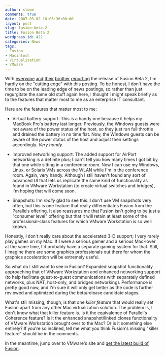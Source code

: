 ```yaml
---
author: slowe
comments: true
date: 2007-03-02 18:03:36+00:00
layout: post
slug: fusion-beta-2
title: Fusion Beta 2
wordpress_id: 422
categories: News
tags:
- Fusion
- Macintosh
- Virtualization
- VMware
---
```


With [everyone](http://www.powerpage.org/2007/03/vmware_releases_beta_2_of_fusion.html) [and](http://blogs.vmware.com/vmtn/2007/03/drumroll_please.html) [their](http://tarrysingh.blogspot.com/2007/03/vmware-fusion-beta-2-rolls-out-with.html) [brother](http://www.virtualizationdaily.com/archives/125_vmware-fusion-for-mac-os-x-beta-2-released.html) [reporting](http://www.tuaw.com/2007/03/02/vmware-fusion-beta-2-with-experimental-3d-graphics/) the release of Fusion Beta 2, I'm hardly on the "cutting edge" with this posting. To be honest, I don't have the time to be on the leading edge of news postings, so rather than just regurgitate the same old stuff again here, I thought I might speak briefly as to the features that matter most to me as an enterprise IT consultant.

Here are the features that matter most to me:

* Virtual battery support: This is a handy one because it helps my MacBook Pro's battery last longer. Previously, the Windows guests were not aware of the power status of the host, so they just ran full throttle and drained the battery in no time flat. Now, the Windows guests can be aware of the power status of the host and adjust their settings accordingly. _Very handy._

* Improved networking support: The added support for AirPort networking is a definite plus; I can't tell you how many times I got bit by that one while sitting in a conference room. Now I can use my Windows, Linux, or Solaris VMs across the WLAN while I'm in the conference room. Again, very handy. Although I still haven't found any sort of advanced UI that lets us replicate the same kind of functionality as found in VMware Workstation (to create virtual switches and bridges), I'm hoping that will come soon.

* Snapshots: I'm _really_ glad to see this. I don't use VM snapshots very often, but this is one feature that really differentiates Fusion from the Parallels offering. It also reassures me that Fusion isn't going to be just a "consumer level" offering but that it will retain at least some of the professional-class features for which VMware Workstation is so well known.

Honestly, I don't really care about the accelerated 3-D support; I very rarely play games on my Mac. If I were a serious gamer and a serious Mac-lover at the same time, I'd probably have a separate gaming system for that. Still, I imagine there are some graphics professionals out there for whom the graphics acceleration will be extremely useful.

So what do I still want to see in Fusion? Expanded snapshot functionality approaching that of VMware Workstation and enhanced networking support (to help facilitate guest-to-guest communications with separately defined networks, plus NAT, host-only, and bridged networking). Performance is pretty good now, and I'm sure it will only get better as the code is further reviewed and optimized during the beta/release candidate stages.

What's still missing, though, is that one _killer feature_ that would really set Fusion apart from any other Mac virtualization solution. The problem is, I don't know what that killer feature is. Is it the equivalence of Parallel's Coherence feature? Is it the enhanced snapshot/linked clones functionality of VMware Workstation brought over to the Mac? Or is it something else entirely? If you're so inclined, tell me what you think Fusion's missing "killer feature" should be in the comments.

In the meantime, jump over to VMware's site and [get the latest build of Fusion](http://www.vmware.com/products/beta/fusion/).
